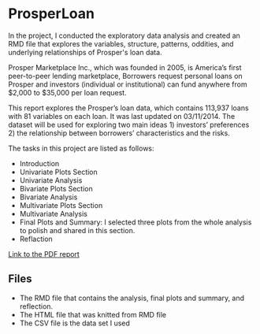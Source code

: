# ProsperLoan

In the project, I conducted the exploratory data analysis and created an RMD file that explores the variables, structure, patterns, oddities, and underlying relationships of Prosper's loan data.

Prosper Marketplace Inc., which was founded in 2005, is America’s first peer-to-peer lending marketplace, Borrowers request personal loans on Prosper and investors (individual or institutional) can fund anywhere from $2,000 to $35,000 per loan request.

This report explores the Prosper’s loan data, which contains 113,937 loans with 81 variables on each loan. It was last updated on 03/11/2014. The dataset will be used for exploring two main ideas 1) investors’ preferences 2) the relationship between borrowers’ characteristics and the risks.

The tasks in this project are listed as follows:

* Introduction
* Univariate Plots Section
* Univariate Analysis
* Bivariate Plots Section
* Bivariate Analysis
* Multivariate Plots Section
* Multivariate Analysis
* Final Plots and Summary: I selected three plots from the whole analysis to polish and shared in this section.
* Reflaction 

[Link to the PDF report](https://github.com/EntingHsiao/ProsperLoan/blob/master/prosperprojectforgithub.pdf)


## Files

* The RMD file that contains the analysis, final plots and summary, and reflection. 
* The HTML file that was knitted from RMD file
* The CSV file is the data set I used
